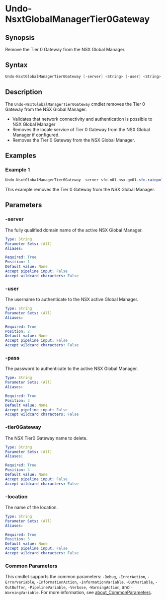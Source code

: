 # Undo-NsxtGlobalManagerTier0Gateway

## Synopsis

Remove the Tier 0 Gateway from the NSX Global Manager.

## Syntax

```powershell
Undo-NsxtGlobalManagerTier0Gateway [-server] <String> [-user] <String> [-pass] <String> [-tier0Gateway] <String> [-location] <String> [<CommonParameters>]
```

## Description

The `Undo-NsxtGlobalManagerTier0Gateway` cmdlet removes the Tier 0 Gateway from the NSX Global Manager.

- Validates that network connectivity and authentication is possible to NSX Global Manager
- Removes the locale service of Tier 0 Gateway from the NSX Global Manager if configured.
- Removes the Tier 0 Gateway from the NSX Global Manager.

## Examples

### Example 1

```powershell
Undo-NsxtGlobalManagerTier0Gateway -server sfo-m01-nsx-gm01.sfo.rainpole.io -user admin -pass VMw@re1!VMw@re1! -tier0Gateway "lax-m01-ec01-t0-gw01" -location "lax-m01"
```

This example removes the Tier 0 Gateway from the NSX Global Manager.

## Parameters

### -server

The fully qualified domain name of the active NSX Global Manager.

```yaml
Type: String
Parameter Sets: (All)
Aliases:

Required: True
Position: 1
Default value: None
Accept pipeline input: False
Accept wildcard characters: False
```

### -user

The username to authenticate to the NSX active Global Manager.

```yaml
Type: String
Parameter Sets: (All)
Aliases:

Required: True
Position: 2
Default value: None
Accept pipeline input: False
Accept wildcard characters: False
```

### -pass

The password to authenticate to the active NSX Global Manager.

```yaml
Type: String
Parameter Sets: (All)
Aliases:

Required: True
Position: 3
Default value: None
Accept pipeline input: False
Accept wildcard characters: False
```

### -tier0Gateway

The NSX Tier0 Gateway name to delete.

```yaml
Type: String
Parameter Sets: (All)
Aliases:

Required: True
Position: 4
Default value: None
Accept pipeline input: False
Accept wildcard characters: False
```

### -location

The name of the location.

```yaml
Type: String
Parameter Sets: (All)
Aliases:

Required: True
Position: 5
Default value: None
Accept pipeline input: False
Accept wildcard characters: False
```

### Common Parameters

This cmdlet supports the common parameters: `-Debug`, `-ErrorAction`, `-ErrorVariable`, `-InformationAction`, `-InformationVariable`, `-OutVariable`, `-OutBuffer`, `-PipelineVariable`, `-Verbose`, `-WarningAction`, and `-WarningVariable`. For more information, see [about_CommonParameters](http://go.microsoft.com/fwlink/?LinkID=113216).
